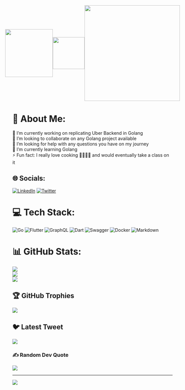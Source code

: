 <div  style="display:flex;color:blue;align-items:center;justify-content:center"><img src="https://storage.googleapis.com/cms-storage-bucket/4fd5520fe28ebf839174.svg" width="150">
<div height="200"><img src="https://www.svgrepo.com/download/500758/arrow-right-bold.svg" width="100" ></div>
<img src="https://go.dev/blog/go-brand/Go-Logo/SVG/Go-Logo_Blue.svg" width="300">
</div>

# 💫 About Me:
🔭 I’m currently working on replicating Uber Backend in Golang<br>👯 I’m looking to collaborate on any Golang project available<br>🤝 I’m looking for help with any questions you have on my journey<br>🌱 I’m currently learning Golang<br>⚡ Fun fact: I really love cooking 🧑🏾‍🍳🥘 and would eventually take a class on it 


## 🌐 Socials:
[![LinkedIn](https://img.shields.io/badge/LinkedIn-%230077B5.svg?logo=linkedin&logoColor=white)](https://linkedin.com/in/dorkenoo-hope-7b2464157) [![Twitter](https://img.shields.io/badge/Twitter-%231DA1F2.svg?logo=Twitter&logoColor=white)](https://twitter.com/@ceo_nkatie) 

# 💻 Tech Stack:
![Go](https://img.shields.io/badge/go-%2300ADD8.svg?style=for-the-badge&logo=go&logoColor=white) ![Flutter](https://img.shields.io/badge/Flutter-%2302569B.svg?style=for-the-badge&logo=Flutter&logoColor=white) ![GraphQL](https://img.shields.io/badge/-GraphQL-E10098?style=for-the-badge&logo=graphql&logoColor=white) ![Dart](https://img.shields.io/badge/dart-%230175C2.svg?style=for-the-badge&logo=dart&logoColor=white) ![Swagger](https://img.shields.io/badge/-Swagger-%23Clojure?style=for-the-badge&logo=swagger&logoColor=white) ![Docker](https://img.shields.io/badge/docker-%230db7ed.svg?style=for-the-badge&logo=docker&logoColor=white) ![Markdown](https://img.shields.io/badge/markdown-%23000000.svg?style=for-the-badge&logo=markdown&logoColor=white)
# 📊 GitHub Stats:
![](https://github-readme-stats.vercel.app/api?username=ghost-codes&theme=dark&hide_border=true&include_all_commits=true&count_private=true)<br/>
![](https://github-readme-streak-stats.herokuapp.com/?user=ghost-codes&theme=dark&hide_border=true)<br/>
![](https://github-readme-stats.vercel.app/api/top-langs/?username=ghost-codes&theme=dark&hide_border=true&include_all_commits=true&count_private=true&layout=compact)

## 🏆 GitHub Trophies
![](https://github-profile-trophy.vercel.app/?username=ghost-codes&theme=oldie&no-frame=true&no-bg=false&margin-w=4)

## 🐦 Latest Tweet
[![](https://gtce.itsvg.in/api?username=@ceo_nkatie)](https://github.com/VishwaGauravIn/github-twitter-card-embed)

### ✍️ Random Dev Quote
![](https://quotes-github-readme.vercel.app/api?type=horizontal&theme=radical)

---
[![](https://visitcount.itsvg.in/api?id=ghost-codes&icon=0&color=0)](https://visitcount.itsvg.in)

<!-- Proudly created with GPRM ( https://gprm.itsvg.in ) -->
